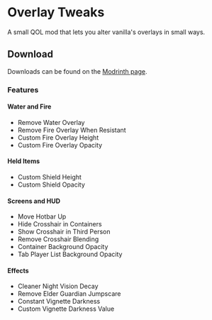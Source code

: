 # Overlay Tweaks

A small QOL mod that lets you alter vanilla's overlays in small ways.

## Download

Downloads can be found on the [Modrinth page](https://modrinth.com/mod/overlaytweaks).

### Features

#### Water and Fire
- Remove Water Overlay
- Remove Fire Overlay When Resistant
- Custom Fire Overlay Height
- Custom Fire Overlay Opacity

#### Held Items

- Custom Shield Height
- Custom Shield Opacity

#### Screens and HUD

- Move Hotbar Up
- Hide Crosshair in Containers
- Show Crosshair in Third Person
- Remove Crosshair Blending
- Container Background Opacity
- Tab Player List Background Opacity

#### Effects

- Cleaner Night Vision Decay
- Remove Elder Guardian Jumpscare
- Constant Vignette Darkness
- Custom Vignette Darkness Value
